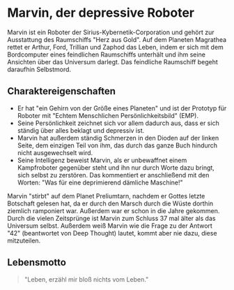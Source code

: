 # Marvin, der depressive Roboter

Marvin ist ein Roboter der Sirius-Kybernetik-Corporation und gehört zur Ausstattung des Raumschiffs "Herz aus Gold". 
Auf dem Planeten Magrathea rettet er Arthur, Ford, Trillian und Zaphod das Leben, indem er sich mit dem Bordcomputer eines feindlichen Raumschiffs unterhält und ihm seine Ansichten über das Universum darlegt. 
Das feindliche Raumschiff begeht daraufhin Selbstmord.

## Charaktereigenschaften 

* Er hat "ein Gehirn von der Größe eines Planeten" und ist der Prototyp für Roboter mit "Echtem Menschlichen Persönlichkeitsbild" (EMP). 
* Seine Persönlichkeit zeichnet sich vor allem dadurch aus, dass er sich ständig über alles beklagt und depressiv ist. 
* Marvin hat außerdem ständig Schmerzen in den Dioden auf der linken Seite, dem einzigen Teil von ihm, das durch das ganze Buch hindurch nicht ausgewechselt wird.
* Seine Intelligenz beweist Marvin, als er unbewaffnet einem Kampfroboter gegenüber steht und ihn nur durch Worte dazu bringt, sich selbst zu zerstören. Das kommentiert er anschließend mit den Worten: "Was für eine deprimierend dämliche Maschine!"

Marvin "stirbt" auf dem Planet Preliumtarn, nachdem er Gottes letzte Botschaft gelesen hat, da er durch den Marsch durch die Wüste dorthin ziemlich ramponiert war. 
Außerdem war er schon in die Jahre gekommen. Durch die vielen Zeitsprünge ist Marvin zum Schluss 37 mal älter als das Universum selbst.
Außerdem weiß Marvin wie die Frage zu der Antwort "42" (beantwortet von Deep Thought) lautet, kommt aber nie dazu, diese mitzuteilen.

## Lebensmotto

> "Leben, erzähl mir bloß nichts vom Leben."